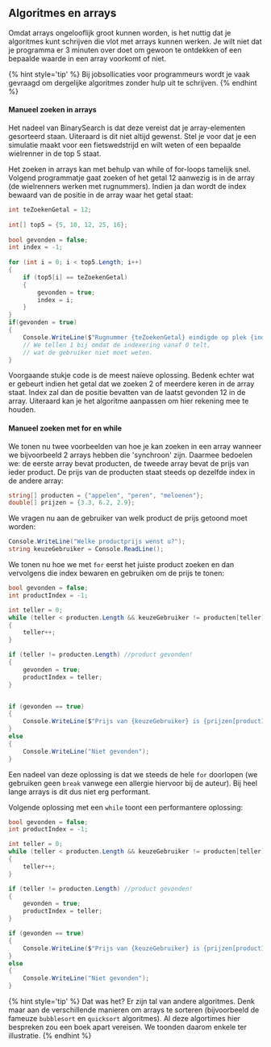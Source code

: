 ## Algoritmes en arrays

Omdat arrays ongelooflijk groot kunnen worden, is het nuttig dat je algoritmes kunt schrijven die vlot met arrays kunnen werken. Je wilt niet dat je programma er 3 minuten over doet om gewoon te ontdekken of een bepaalde waarde in een array voorkomt of niet.

{% hint style='tip' %}
Bij jobsollicaties voor programmeurs wordt je vaak gevraagd om dergelijke algoritmes zonder hulp uit te schrijven.
{% endhint %}

#### Manueel zoeken in arrays

Het nadeel van BinarySearch is dat deze vereist dat je array-elementen gesorteerd staan. Uiteraard is dit niet altijd gewenst. Stel je voor dat je een simulatie maakt voor een fietswedstrijd en wilt weten of een bepaalde wielrenner in de top 5 staat.

Het zoeken in arrays kan met behulp van while of for-loops tamelijk snel. Volgend programmatje gaat zoeken of het getal 12 aanwezig is in de array (de wielrenners werken met rugnummers). Indien ja dan wordt de index bewaard van de positie in de array waar het getal staat:

```csharp
int teZoekenGetal = 12;
 
int[] top5 = {5, 10, 12, 25, 16};
 
bool gevonden = false;
int index = -1;
 
for (int i = 0; i < top5.Length; i++)
{
    if (top5[i] == teZoekenGetal)
    {
        gevonden = true;
        index = i;
    }
}
if(gevonden = true)
{
    Console.WriteLine($"Rugnummer {teZoekenGetal} eindigde op plek {index+1}");
    // We tellen 1 bij omdat de indexering vanaf 0 telt, 
    // wat de gebruiker niet moet weten. 
}
```

Voorgaande stukje code is de meest naïeve oplossing. Bedenk echter wat er gebeurt indien het getal dat we zoeken 2 of meerdere keren in de array staat. Index zal dan de positie bevatten van de laatst gevonden 12 in de array. Uiteraard kan je het algoritme aanpassen om hier rekening mee te houden.

#### Manueel zoeken met for en while

We tonen nu twee voorbeelden van hoe je kan zoeken in een array wanneer we bijvoorbeeld 2 arrays hebben die 'synchroon' zijn. Daarmee bedoelen we: de eerste array bevat producten, de tweede array bevat de prijs van ieder product. De prijs van de producten staat steeds op dezelfde index in de andere array:

```csharp
string[] producten = {"appelen", "peren", "meloenen"};
double[] prijzen = {3.3, 6.2, 2.9};
```

We vragen nu aan de gebruiker van welk product de prijs getoond moet worden:

```csharp
Console.WriteLine("Welke productprijs wenst u?");
string keuzeGebruiker = Console.ReadLine();
```

We tonen nu hoe we met ``for`` eerst het juiste product zoeken en dan vervolgens die index bewaren en gebruiken om de prijs te tonen:

```csharp
bool gevonden = false;
int productIndex = -1;

int teller = 0;
while (teller < producten.Length && keuzeGebruiker != producten[teller])
{
    teller++;
}

if (teller != producten.Length) //product gevonden!
{
    gevonden = true;
    productIndex = teller;
}


if (gevonden == true)
{
    Console.WriteLine($"Prijs van {keuzeGebruiker} is {prijzen[productIndex]}");
}
else
{
    Console.WriteLine("Niet gevonden");
}
```

Een nadeel van deze oplossing is dat we steeds de hele ``for`` doorlopen (we gebruiken geen ``break`` vanwege een allergie hiervoor bij de auteur). Bij heel lange arrays is dit dus niet erg performant.

Volgende oplossing met een ``while`` toont een performantere oplossing:

```csharp
bool gevonden = false;
int productIndex = -1;

int teller = 0;
while (teller < producten.Length && keuzeGebruiker != producten[teller])
{
    teller++;
}

if (teller != producten.Length) //product gevonden!
{
    gevonden = true;
    productIndex = teller;
}

if (gevonden == true)
{
    Console.WriteLine($"Prijs van {keuzeGebruiker} is {prijzen[productIndex]}");
}
else
{
    Console.WriteLine("Niet gevonden");
}
```

{% hint style='tip' %}
Dat was het? Er zijn tal van andere algoritmes. Denk maar aan de verschillende manieren om arrays te sorteren (bijvoorbeeld de fameuze ``bubblesort`` en ``quicksort`` algoritmes). Al deze algortimes hier bespreken zou een boek apart vereisen. We toonden daarom enkele ter illustratie.
{% endhint %}